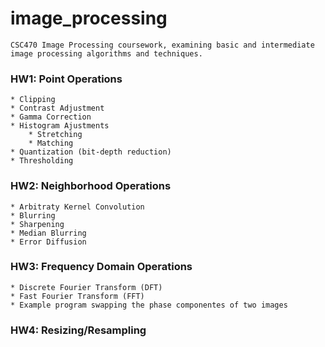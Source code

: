 # image_processing

    CSC470 Image Processing coursework, examining basic and intermediate image processing algorithms and techniques. 

### HW1: Point Operations
    * Clipping
    * Contrast Adjustment
    * Gamma Correction
    * Histogram Ajustments
        * Stretching
        * Matching
    * Quantization (bit-depth reduction)
    * Thresholding

### HW2: Neighborhood Operations
    * Arbitraty Kernel Convolution
    * Blurring
    * Sharpening
    * Median Blurring
    * Error Diffusion

### HW3: Frequency Domain Operations
    * Discrete Fourier Transform (DFT)
    * Fast Fourier Transform (FFT)
    * Example program swapping the phase componentes of two images

### HW4: Resizing/Resampling
    